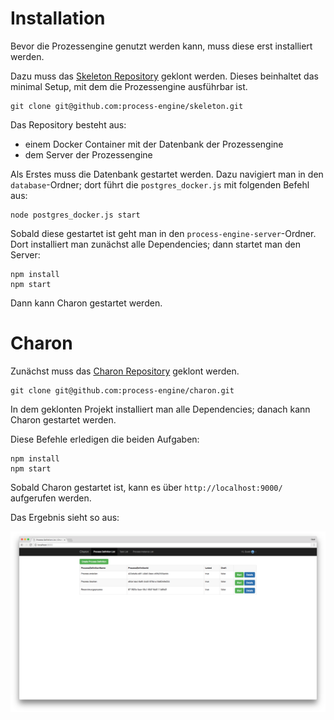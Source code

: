 # Installation

Bevor die Prozessengine genutzt werden kann, muss diese erst installiert werden.

Dazu muss das [Skeleton Repository](https://github.com/process-engine/skeleton) geklont werden.
Dieses beinhaltet das minimal Setup, mit dem die Prozessengine ausführbar ist.

```
git clone git@github.com:process-engine/skeleton.git
```

Das Repository besteht aus:

* einem Docker Container mit der Datenbank der Prozessengine
* dem Server der Prozessengine

Als Erstes muss die Datenbank gestartet werden.
Dazu navigiert man in den `database`-Ordner; dort führt
die `postgres_docker.js` mit folgenden Befehl aus:

```
node postgres_docker.js start
```

Sobald diese gestartet ist geht man in den `process-engine-server`-Ordner.
Dort installiert man zunächst alle Dependencies; dann startet man den Server:

```
npm install
npm start
```

Dann kann Charon gestartet werden.

# Charon

Zunächst muss das [Charon Repository](https://github.com/process-engine/charon) geklont werden.

```
git clone git@github.com:process-engine/charon.git
```

In dem geklonten Projekt installiert man alle Dependencies;
danach kann Charon gestartet werden.

Diese Befehle erledigen die beiden Aufgaben:

```
npm install
npm start
```

Sobald Charon gestartet ist, kann es über `http://localhost:9000/` aufgerufen werden.

Das Ergebnis sieht so aus:

![Charon](images/charon.png)
